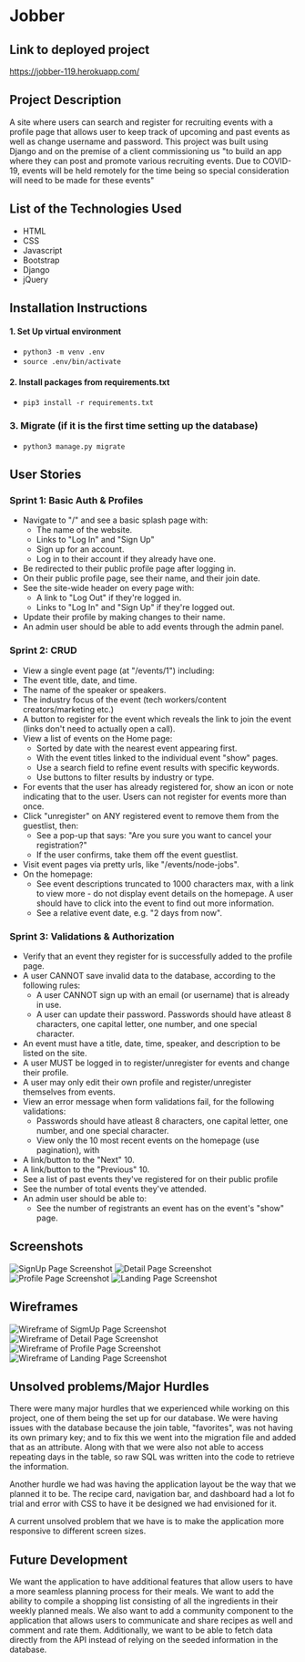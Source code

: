 # Jobber

## Link to deployed project
https://jobber-119.herokuapp.com/

## Project Description
A site where users can search and register for recruiting events with a profile page that allows user to keep track of upcoming and past events as well as change username and password. This project was built using Django and on the premise of a client commissioning us "to build an app where they can post and promote various recruiting events. Due to COVID-19, events will be held remotely for the time being so special consideration will need to be made for these events"

## List of the Technologies Used
* HTML
* CSS
* Javascript
* Bootstrap
* Django
* jQuery

## Installation Instructions
#### 1. Set Up virtual environment

- `python3 -m venv .env`
- `source .env/bin/activate`


#### 2. Install packages from requirements.txt
- `pip3 install -r requirements.txt`

### 3. Migrate (if it is the first time setting up the database)
- `python3 manage.py migrate`


## User Stories

### Sprint 1: Basic Auth & Profiles

* Navigate to "/" and see a basic splash page with:
    * The name of the website.
    * Links to "Log In" and "Sign Up"
    * Sign up for an account.
    * Log in to their account if they already have one.
* Be redirected to their public profile page after logging in.
* On their public profile page, see their name, and their join date.
* See the site-wide header on every page with:
    * A link to "Log Out" if they're logged in.
    * Links to "Log In" and "Sign Up" if they're logged out.
* Update their profile by making changes to their name.
* An admin user should be able to add events through the admin panel.

### Sprint 2: CRUD

* View a single event page (at "/events/1") including:
* The event title, date, and time.
* The name of the speaker or speakers.
* The industry focus of the event (tech workers/content creators/marketing etc.)
* A button to register for the event which reveals the link to join the event (links don't need to actually open a call).
* View a list of events on the Home page:
    * Sorted by date with the nearest event appearing first.
    * With the event titles linked to the individual event "show" pages.
    * Use a search field to refine event results with specific keywords.
    * Use buttons to filter results by industry or type.
* For events that the user has already registered for, show an icon or note indicating that to the user. Users can not register for events more than once.
* Click "unregister" on ANY registered event to remove them from the guestlist, then:
    * See a pop-up that says: "Are you sure you want to cancel your registration?"
    * If the user confirms, take them off the event guestlist.
* Visit event pages via pretty urls, like "/events/node-jobs".
* On the homepage:
    * See event descriptions truncated to 1000 characters max, with a link to view more - do not display event details on the homepage. A user should have to click into the event to find out more information.
    * See a relative event date, e.g. "2 days from now".

### Sprint 3: Validations & Authorization

* Verify that an event they register for is successfully added to the profile page.
* A user CANNOT save invalid data to the database, according to the following rules:
    * A user CANNOT sign up with an email (or username) that is already in use.
    * A user can update their password. Passwords should have atleast 8 characters, one capital letter, one number, and one special character.
* An event must have a title, date, time, speaker, and description to be listed on the site.
* A user MUST be logged in to register/unregister for events and change their profile.
* A user may only edit their own profile and register/unregister themselves from events.
* View an error message when form validations fail, for the following validations:
    * Passwords should have atleast 8 characters, one capital letter, one number, and one special character.
    * View only the 10 most recent events on the homepage (use pagination), with
* A link/button to the "Next" 10.
* A link/button to the "Previous" 10.
* See a list of past events they've registered for on their public profile
* See the number of total events they've attended.
* An admin user should be able to:
    * See the number of registrants an event has on the event's "show" page.

## Screenshots

![SignUp Page Screenshot](main_app/static/css/images/signup.png)
![Detail Page Screenshot](main_app/static/css/images/detail.png)
![Profile Page Screenshot](main_app/static/css/images/profile.png)
![Landing Page Screenshot](main_app/static/css/images/landing.png)
 
## Wireframes

![Wireframe of SigmUp Page Screenshot](main_app/static/css/images/signup.png)
![Wireframe of Detail Page Screenshot](main_app/static/css/images/detail.png)
![Wireframe of Profile Page Screenshot](main_app/static/css/images/profile.png)
![Wireframe of Landing Page Screenshot](main_app/static/css/images/landing.png)



## Unsolved problems/Major Hurdles

There were many major hurdles that we experienced while working on this project, one of them being the set up for our database. We were having issues with the database because the join table, "favorites", was not having its own primary key; and to fix this we went into the migration file and added that as an attribute. Along with that we were also not able to access repeating days in the table, so raw SQL was written into the code to retrieve the information.

Another hurdle we had was having the application layout be the way that we planned it to be. The recipe card, navigation bar, and dashboard had a lot fo trial and error with CSS to have it be designed we had envisioned for it. 

A current unsolved problem that we have is to make the application more responsive to different screen sizes. 

## Future Development

We want the application to have additional features that allow users to have a more seamless planning process for their meals. We want to add the ability to compile a shopping list consisting of all the ingredients in their weekly planned meals. We also want to add a community component to the application that allows users to communicate and share recipes as well and comment and rate them. Additionally, we want to be able to fetch data directly from the API instead of relying on the seeded information in the database.


